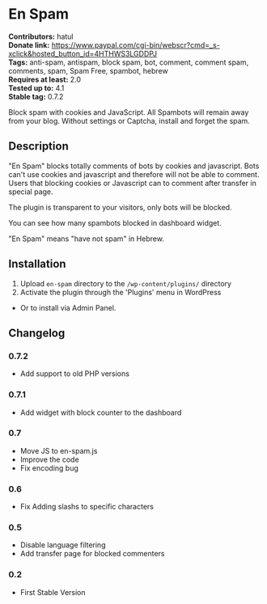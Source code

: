 # En Spam #
**Contributors:** hatul  
**Donate link:** https://www.paypal.com/cgi-bin/webscr?cmd=_s-xclick&hosted_button_id=4HTHWS3LGDDPJ  
**Tags:** anti-spam, antispam, block spam, bot, comment, comment spam, comments, spam, Spam Free, spambot, hebrew  
**Requires at least:** 2.0  
**Tested up to:** 4.1  
**Stable tag:** 0.7.2  

Block spam with cookies and JavaScript.
All Spambots will remain away from your blog. Without settings or Captcha, install and forget the spam.

## Description ##

"En Spam" blocks totally comments of bots by cookies and javascript. Bots can't use cookies and javascript and therefore will not be able to comment.
Users that blocking cookies or Javascript can to comment after transfer in special page.

The plugin is transparent to your visitors, only bots will be blocked.

You can see how many spambots blocked in dashboard widget. 

"En Spam" means "have not spam" in Hebrew.

## Installation ##

1. Upload `en-spam` directory to the `/wp-content/plugins/` directory
2. Activate the plugin through the 'Plugins' menu in WordPress

* Or to install via Admin Panel.

## Changelog ##
### 0.7.2 ###
* Add support to old PHP versions
### 0.7.1 ###
* Add widget with block counter to the dashboard
### 0.7 ###
* Move JS to en-spam.js
* Improve the code
* Fix encoding bug
### 0.6 ###
* Fix Adding slashs to specific characters
### 0.5 ###
* Disable language filtering
* Add transfer page for blocked commenters
### 0.2 ###
* First Stable Version


